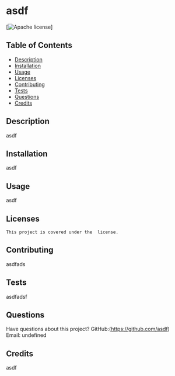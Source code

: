 # asdf
  
  [![Apache license](https://img.shields.io/github/license/nrmoser50/README-Generator)]

  ## Table of Contents
  * [Description](#description)
  * [Installation](#installation)
  * [Usage](#usage)
  * [Licenses](#licenses)
  * [Contributing](#contributing)
  * [Tests](#tests)
  * [Questions](#questions)
  * [Credits](#credits)
  ## Description
  asdf
  ## Installation
  asdf
  ## Usage
  asdf
  ## Licenses 
    This project is covered under the  license.
  ## Contributing
  asdfads
  ## Tests
  asdfadsf
  ## Questions
  Have questions about this project? 
  GitHub:(https://github.com/asdf)  
  Email: undefined
  ## Credits
  asdf
  